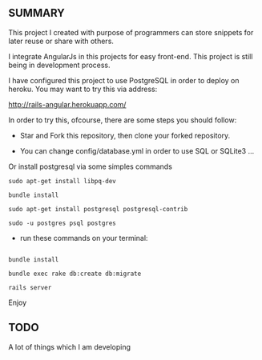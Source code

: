 SUMMARY
------

This project I created with purpose of programmers can store snippets for later reuse or share with others.

I integrate AngularJs in this projects for easy front-end. This project is still being in development process.

I have configured this project to use PostgreSQL in order to deploy on heroku. You may want to try this via address:

http://rails-angular.herokuapp.com/

In order to try this, ofcourse, there are some steps you should follow:

+ Star and Fork this repository, then clone your forked repository.

+ You can change config/database.yml in order to use SQL or SQLite3 ...

Or install postgresql via some simples commands

```shell
sudo apt-get install libpq-dev

bundle install

sudo apt-get install postgresql postgresql-contrib

sudo -u postgres psql postgres
```

+ run these commands on your terminal:

```shell

bundle install

bundle exec rake db:create db:migrate

rails server
```

Enjoy

TODO
----
A lot of things which I am developing